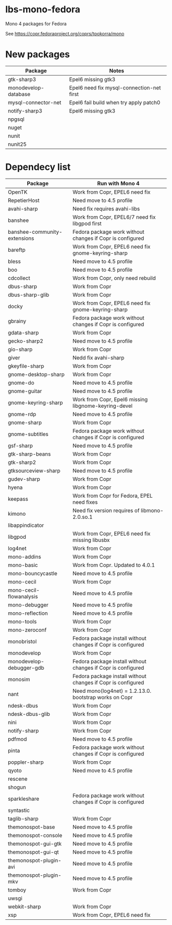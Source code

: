 # lbs-mono-fedora
Mono 4 packages for Fedora

See https://copr.fedoraproject.org/coprs/tpokorra/mono

# New packages
Package                        |Notes
-------------------------------|-----
gtk-sharp3                     |Epel6 missing gtk3
monodevelop-database           |Epel6 need fix mysql-connection-net first
mysql-connector-net            |Epel6 fail build when try apply patch0
notify-sharp3                  |Epel6 missing gtk3
npgsql                         |
nuget                          |
nunit                          |
nunit25                        |

# Dependecy list
Package                        |Run with Mono 4
-------------------------------|---------------
OpenTK                         |Work from Copr, EPEL6 need fix
RepetierHost                   |Need move to 4.5 profile
avahi-sharp                    |Need fix requires avahi-libs
banshee                        |Work from Copr, EPEL6/7 need fix libgpod first
banshee-community-extensions   |Fedora package work without changes if Copr is configured
bareftp                        |Work from Copr, EPEL6 need fix gnome-keyring-sharp
bless                          |Need move to 4.5 profile
boo                            |Need move to 4.5 profile
cdcollect                      |Work from Copr, only need rebuild
dbus-sharp                     |Work from Copr
dbus-sharp-glib                |Work from Copr
docky                          |Work from Copr, EPEL6 need fix gnome-keyring-sharp
gbrainy                        |Fedora package work without changes if Copr is configured
gdata-sharp                    |Work from Copr
gecko-sharp2                   |Need move to 4.5 profile
gio-sharp                      |Work from Copr
giver                          |Nedd fix avahi-sharp
gkeyfile-sharp                 |Work from Copr
gnome-desktop-sharp            |Work from Copr
gnome-do                       |Need move to 4.5 profile
gnome-guitar                   |Need move to 4.5 profile
gnome-keyring-sharp            |Work from Copr, Epel6 missing libgnome-keyring-devel
gnome-rdp                      |Need move to 4.5 profile
gnome-sharp                    |Work from Copr
gnome-subtitles                |Fedora package work without changes if Copr is configured
gsf-sharp                      |Need move to 4.5 profile
gtk-sharp-beans                |Work from Copr
gtk-sharp2                     |Work from Copr
gtksourceview-sharp            |Need move to 4.5 profile
gudev-sharp                    |Work from Copr
hyena                          |Work from Copr
keepass                        |Work from Copr for Fedora, EPEL need fixes
kimono                         |Need fix version requires of libmono-2.0.so.1
libappindicator                |
libgpod                        |Work from Copr, EPEL6 need fix missing libusbx
log4net                        |Work from Copr
mono-addins                    |Work from Copr
mono-basic                     |Work from Copr. Updated to 4.0.1
mono-bouncycastle              |Need move to 4.5 profile
mono-cecil                     |Work from Copr
mono-cecil-flowanalysis        |Need move to 4.5 profile
mono-debugger                  |Need move to 4.5 profile
mono-reflection                |Need move to 4.5 profile
mono-tools                     |Work from Copr
mono-zeroconf                  |Work from Copr
monobristol                    |Fedora package install without changes if Copr is configured
monodevelop                    |Work from Copr
monodevelop-debugger-gdb       |Fedora package install without changes if Copr is configured
monosim                        |Fedora package install without changes if Copr is configured
nant                           |Need mono(log4net) = 1.2.13.0. bootstrap works on Copr
ndesk-dbus                     |Work from Copr
ndesk-dbus-glib                |Work from Copr
nini                           |Work from Copr
notify-sharp                   |Work from Copr
pdfmod                         |Need move to 4.5 profile
pinta                          |Fedora package work without changes if Copr is configured
poppler-sharp                  |Work from Copr
qyoto                          |Need move to 4.5 profile
rescene                        |
shogun                         |
sparkleshare                   |Fedora package work without changes if Copr is configured
syntastic                      |
taglib-sharp                   |Work from Copr
themonospot-base               |Need move to 4.5 profile
themonospot-console            |Need move to 4.5 profile
themonospot-gui-gtk            |Need move to 4.5 profile
themonospot-gui-qt             |Need move to 4.5 profile
themonospot-plugin-avi         |Need move to 4.5 profile
themonospot-plugin-mkv         |Need move to 4.5 profile
tomboy                         |Work from Copr
uwsgi                          |
webkit-sharp                   |Work from Copr
xsp                            |Work from Copr, EPEL6 need fix
